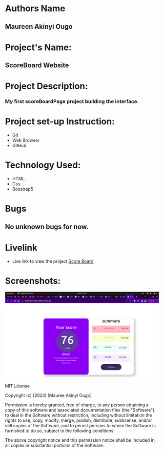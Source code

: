 # Authors Name
## Maureen Akinyi Ougo
# Project's Name:
## ScoreBoard  Website 
# Project Description:
### My first scoreBoardPage  project building the interface.
# Project  set-up Instruction:
* Git
* Web Browser
* GitHub
# Technology Used:
* HTML.
* Css.
* Boostrap5
# Bugs
## No unknown bugs for now.
# Livelink
*  Live link to view the project <a href="https://resplendent-dasik-3e0a6c.netlify.app/">Score Board</a>
# Screenshots:
<img src="./screenshot.png" alt="screenshot" />

 MIT License

Copyright (c) [2023] [Mauree Akinyi Ougo]

Permission is hereby granted, free of charge, to any person obtaining a copy
of this software and associated documentation files (the "Software"), to deal
in the Software without restriction, including without limitation the rights
to use, copy, modify, merge, publish, distribute, sublicense, and/or sell
copies of the Software, and to permit persons to whom the Software is
furnished to do so, subject to the following conditions:

The above copyright notice and this permission notice shall be included in all
copies or substantial portions of the Software.